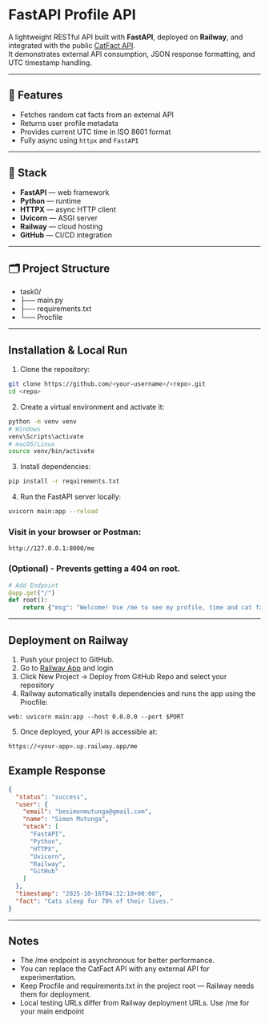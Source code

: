 # FastAPI Profile API

A lightweight RESTful API built with **FastAPI**, deployed on **Railway**, and integrated with the public [CatFact API](https://catfact.ninja/).  
It demonstrates external API consumption, JSON response formatting, and UTC timestamp handling.

---

## 🚀 Features
- Fetches random cat facts from an external API  
- Returns user profile metadata  
- Provides current UTC time in ISO 8601 format  
- Fully async using `httpx` and `FastAPI`

---

## 🧩 Stack
- **FastAPI** — web framework  
- **Python** — runtime  
- **HTTPX** — async HTTP client  
- **Uvicorn** — ASGI server  
- **Railway** — cloud hosting  
- **GitHub** — CI/CD integration  

---

## 🗂 Project Structure
- task0/
-   ├── main.py
-   ├── requirements.txt
-   └── Procfile

 
---

##  Installation & Local Run

1. Clone the repository:
```bash
git clone https://github.com/<your-username>/<repo>.git
cd <repo>
```
2. Create a virtual environment and activate it:
```bash
python -m venv venv
# Windows
venv\Scripts\activate
# macOS/Linux
source venv/bin/activate
```
3. Install dependencies:
```bash
pip install -r requirements.txt
```
4. Run the FastAPI server locally:
```bash
uvicorn main:app --reload
```
### Visit in your browser or Postman:
```arduino
http://127.0.0.1:8000/me
```
### (Optional) - Prevents getting a 404 on root. 
```python
# Add Endpoint
@app.get("/")
def root():
    return {"msg": "Welcome! Use /me to see my profile, time and cat fact."}
```

---

##  Deployment on Railway
1. Push your project to GitHub.
2. Go to [Railway App](https://railway.com/) and login
3. Click New Project → Deploy from GitHub Repo and select your repository
4. Railway automatically installs dependencies and runs the app using the Procfile:
```less
web: uvicorn main:app --host 0.0.0.0 --port $PORT
```
5. Once deployed, your API is accessible at:
```arduino
https://<your-app>.up.railway.app/me
```

## Example Response
```json
{
  "status": "success",
  "user": {
    "email": "besimonmutunga@gmail.com",
    "name": "Simon Mutunga",
    "stack": [
      "FastAPI",
      "Python",
      "HTTPX",
      "Uvicorn",
      "Railway",
      "GitHub"
    ]
  },
  "timestamp": "2025-10-16T04:32:10+00:00",
  "fact": "Cats sleep for 70% of their lives."
}
```
---

## Notes
- The /me endpoint is asynchronous for better performance.
- You can replace the CatFact API with any external API for experimentation.
- Keep Procfile and requirements.txt in the project root — Railway needs them for deployment.
- Local testing URLs differ from Railway deployment URLs. Use /me for your main endpoint
